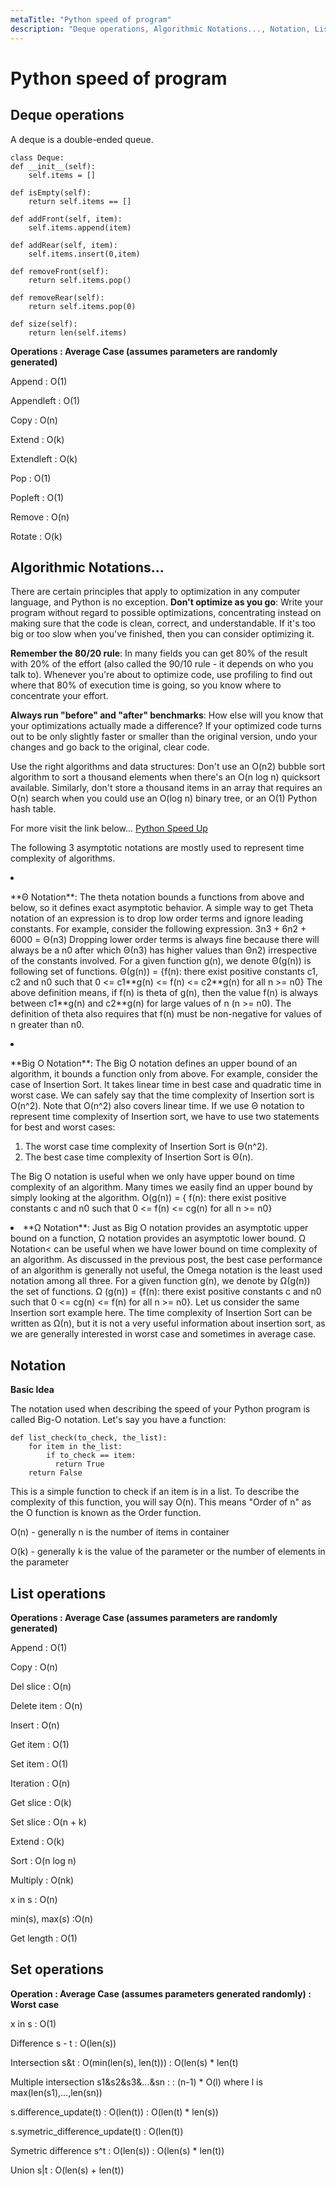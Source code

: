 ```yaml
---
metaTitle: "Python speed of program"
description: "Deque operations, Algorithmic Notations..., Notation, List operations, Set operations"
---
```


# Python speed of program




## Deque operations


A deque is a double-ended queue.

```
class Deque:
def __init__(self):
    self.items = []

def isEmpty(self):
    return self.items == []

def addFront(self, item):
    self.items.append(item)

def addRear(self, item):
    self.items.insert(0,item)

def removeFront(self):
    return self.items.pop()

def removeRear(self):
    return self.items.pop(0)

def size(self):
    return len(self.items)

```

**Operations : Average Case (assumes parameters are randomly generated)**

Append : O(1)

Appendleft : O(1)

Copy : O(n)

Extend : O(k)

Extendleft : O(k)

Pop : O(1)

Popleft : O(1)

Remove : O(n)

Rotate : O(k)



## Algorithmic Notations...


There are certain principles that apply to optimization in any computer language, and Python is no exception.
**Don't optimize as you go**:
Write your program without regard to possible optimizations, concentrating instead on making sure that the code is clean, correct, and understandable. If it's too big or too slow when you've finished, then you can consider optimizing it.

**Remember the 80/20 rule**:
In many fields you can get 80% of the result with 20% of the effort (also called the 90/10 rule - it depends on who you talk to). Whenever you're about to optimize code, use profiling to find out where that 80% of execution time is going, so you know where to concentrate your effort.

**Always run "before" and "after" benchmarks**:
How else will you know that your optimizations actually made a difference? If your optimized code turns out to be only slightly faster or smaller than the original version, undo your changes and go back to the original, clear code.

Use the right algorithms and data structures:
Don't use an O(n2) bubble sort algorithm to sort a thousand elements when there's an O(n log n) quicksort available. Similarly, don't store a thousand items in an array that requires an O(n) search when you could use an O(log n) binary tree, or an O(1) Python hash table.

For more visit the link below...
[Python Speed Up](https://wiki.python.org/moin/PythonSpeed/PerformanceTips)

The following 3 asymptotic notations are mostly used to represent time complexity of algorithms.

<li>
<p>**Θ Notation**:
The theta notation bounds a functions from above and below, so it defines exact asymptotic behavior.
A simple way to get Theta notation of an expression is to drop low order terms and ignore leading constants. For example, consider the following expression.
3n3 + 6n2 + 6000 = Θ(n3)
Dropping lower order terms is always fine because there will always be a n0 after which Θ(n3) has higher values than Θn2) irrespective of the constants involved.
For a given function g(n), we denote Θ(g(n)) is following set of functions.
Θ(g(n)) = {f(n): there exist positive constants c1, c2 and n0 such
that 0 <= c1**g(n) <= f(n) <= c2**g(n) for all n >= n0}
The above definition means, if f(n) is theta of g(n), then the value f(n) is always between c1**g(n) and c2**g(n) for large values of n (n >= n0). The definition of theta also requires that f(n) must be non-negative for values of n greater than n0.</p>
</li>
<li>
<p>**Big O Notation**: The Big O notation defines an upper bound of an algorithm, it bounds a function only from above. For example, consider the case of Insertion Sort. It takes linear time in best case and quadratic time in worst case. We can safely say that the time complexity of Insertion sort is O(n^2). Note that O(n^2) also covers linear time.
If we use Θ notation to represent time complexity of Insertion sort, we have to use two statements for best and worst cases:</p>
</li>

1. The worst case time complexity of Insertion Sort is Θ(n^2).
1. The best case time complexity of Insertion Sort is Θ(n).

The Big O notation is useful when we only have upper bound on time complexity of an algorithm. Many times we easily find an upper bound by simply looking at the algorithm.
O(g(n)) = { f(n): there exist positive constants c and
n0 such that 0 <= f(n) <= cg(n) for
all n >= n0}

<li>**Ω Notation**: Just as Big O notation provides an asymptotic upper bound on a function, Ω notation provides an asymptotic lower bound.
Ω Notation< can be useful when we have lower bound on time complexity of an algorithm. As discussed in the previous post, the best case performance of an algorithm is generally not useful, the Omega notation is the least used notation among all three.
For a given function g(n), we denote by Ω(g(n)) the set of functions.
Ω (g(n)) = {f(n): there exist positive constants c and
n0 such that 0 <= cg(n) <= f(n) for
all n >= n0}.
Let us consider the same Insertion sort example here. The time complexity of Insertion Sort can be written as Ω(n), but it is not a very useful information about insertion sort, as we are generally interested in worst case and sometimes in average case.</li>



## Notation


**Basic Idea**

The notation used when describing the speed of your Python program is called Big-O notation. Let's say you have a function:

```
def list_check(to_check, the_list):
    for item in the_list:
        if to_check == item:
          return True
    return False

```

This is a simple function to check if an item is in a list. To describe the complexity of this function, you will say O(n). This means "Order of n" as the O function is known as the Order function.

O(n) - generally n is the number of items in container

O(k) - generally k is the value of the parameter or the number of elements in the parameter



## List operations


**Operations : Average Case (assumes parameters are randomly generated)**

Append : O(1)

Copy : O(n)

Del slice : O(n)

Delete item : O(n)

Insert : O(n)

Get item : O(1)

Set item : O(1)

Iteration : O(n)

Get slice : O(k)

Set slice : O(n + k)

Extend : O(k)

Sort : O(n log n)

Multiply : O(nk)

x in s : O(n)

min(s), max(s) :O(n)

Get length : O(1)



## Set operations


**Operation : Average Case (assumes parameters generated randomly) : Worst case**

x in s : O(1)

Difference s - t : O(len(s))

Intersection s&t : O(min(len(s), len(t))) : O(len(s) * len(t)

Multiple intersection s1&s2&s3&...&sn : : (n-1) * O(l) where l is max(len(s1),...,len(sn))

s.difference_update(t) : O(len(t)) : O(len(t) * len(s))

s.symetric_difference_update(t) : O(len(t))

Symetric difference s^t : O(len(s)) : O(len(s) * len(t))

Union s|t : O(len(s) + len(t))


